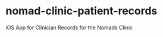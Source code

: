nomad-clinic-patient-records
============================

iOS App for Clinician Records for the Nomads Clinic
